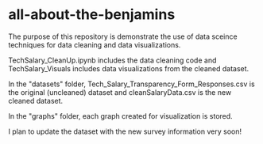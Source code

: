 # all-about-the-benjamins
The purpose of this repository is demonstrate the use of data sceince techniques for data cleaning and data visualizations. 

TechSalary_CleanUp.ipynb includes the data cleaning code and TechSalary_Visuals includes data visualizations from the cleaned dataset.

In the "datasets" folder, Tech_Salary_Transparency_Form_Responses.csv is the original (uncleaned) dataset and cleanSalaryData.csv is the new cleaned dataset.

In the "graphs" folder, each graph created for visualization is stored.

I plan to update the dataset with the new survey information very soon!
